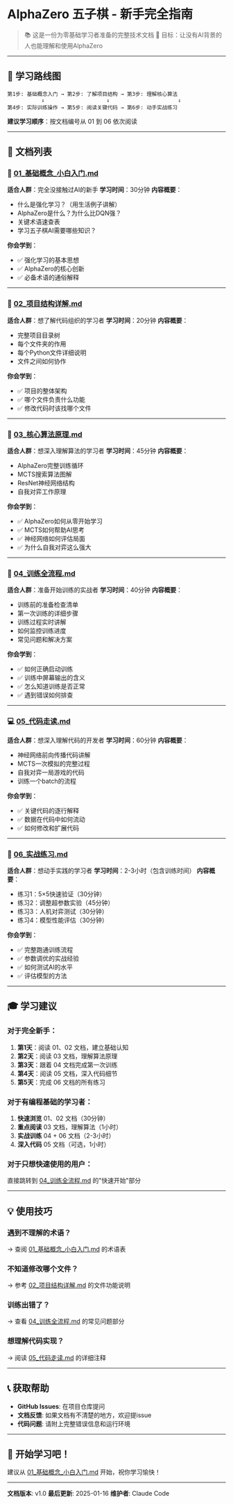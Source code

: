 # AlphaZero 五子棋 - 新手完全指南

> 📚 这是一份为零基础学习者准备的完整技术文档
> 🎯 目标：让没有AI背景的人也能理解和使用AlphaZero

---

## 📖 学习路线图

```
第1步: 基础概念入门 → 第2步: 了解项目结构 → 第3步: 理解核心算法
           ↓                    ↓                      ↓
第4步: 实际训练操作 → 第5步: 阅读关键代码 → 第6步: 动手实战练习
```

**建议学习顺序**：按文档编号从 01 到 06 依次阅读

---

## 📑 文档列表

### 🌟 [01_基础概念_小白入门.md](./01_基础概念_小白入门.md)
**适合人群**：完全没接触过AI的新手
**学习时间**：30分钟
**内容概要**：
- 什么是强化学习？（用生活例子讲解）
- AlphaZero是什么？为什么比DQN强？
- 关键术语速查表
- 学习五子棋AI需要哪些知识？

**你会学到**：
- ✅ 强化学习的基本思想
- ✅ AlphaZero的核心创新
- ✅ 必备术语的通俗解释

---

### 📁 [02_项目结构详解.md](./02_项目结构详解.md)
**适合人群**：想了解代码组织的学习者
**学习时间**：20分钟
**内容概要**：
- 完整项目目录树
- 每个文件夹的作用
- 每个Python文件详细说明
- 文件之间如何协作

**你会学到**：
- ✅ 项目的整体架构
- ✅ 哪个文件负责什么功能
- ✅ 修改代码时该找哪个文件

---

### 🧠 [03_核心算法原理.md](./03_核心算法原理.md)
**适合人群**：想深入理解算法的学习者
**学习时间**：45分钟
**内容概要**：
- AlphaZero完整训练循环
- MCTS搜索算法图解
- ResNet神经网络结构
- 自我对弈工作原理

**你会学到**：
- ✅ AlphaZero如何从零开始学习
- ✅ MCTS如何帮助AI思考
- ✅ 神经网络如何评估局面
- ✅ 为什么自我对弈这么强大

---

### 🚀 [04_训练全流程.md](./04_训练全流程.md)
**适合人群**：准备开始训练的实战者
**学习时间**：40分钟
**内容概要**：
- 训练前的准备检查清单
- 第一次训练的详细步骤
- 训练过程实时讲解
- 如何监控训练进度
- 常见问题和解决方案

**你会学到**：
- ✅ 如何正确启动训练
- ✅ 训练中屏幕输出的含义
- ✅ 怎么知道训练是否正常
- ✅ 遇到错误如何排查

---

### 💻 [05_代码走读.md](./05_代码走读.md)
**适合人群**：想深入理解代码的开发者
**学习时间**：60分钟
**内容概要**：
- 神经网络前向传播代码讲解
- MCTS一次模拟的完整过程
- 自我对弈一局游戏的代码
- 训练一个batch的流程

**你会学到**：
- ✅ 关键代码的逐行解释
- ✅ 数据在代码中如何流动
- ✅ 如何修改和扩展代码

---

### 🎯 [06_实战练习.md](./06_实战练习.md)
**适合人群**：想动手实践的学习者
**学习时间**：2-3小时（包含训练时间）
**内容概要**：
- 练习1：5×5快速验证（30分钟）
- 练习2：调整超参数实验（45分钟）
- 练习3：人机对弈测试（30分钟）
- 练习4：模型性能评估（30分钟）

**你会学到**：
- ✅ 完整跑通训练流程
- ✅ 参数调优的实战经验
- ✅ 如何测试AI的水平
- ✅ 评估模型的方法

---

## 🎓 学习建议

### 对于完全新手：
1. **第1天**：阅读 01、02 文档，建立基础认知
2. **第2天**：阅读 03 文档，理解算法原理
3. **第3天**：跟着 04 文档完成第一次训练
4. **第4天**：阅读 05 文档，深入代码细节
5. **第5天**：完成 06 文档的所有练习

### 对于有编程基础的学习者：
1. **快速浏览** 01、02 文档（30分钟）
2. **重点阅读** 03 文档，理解算法（1小时）
3. **实战训练** 04 + 06 文档（2-3小时）
4. **深入代码** 05 文档（可选，1小时）

### 对于只想快速使用的用户：
直接跳转到 [04_训练全流程.md](./04_训练全流程.md) 的"快速开始"部分

---

## 💡 使用技巧

### 遇到不理解的术语？
→ 查阅 [01_基础概念_小白入门.md](./01_基础概念_小白入门.md) 的术语表

### 不知道修改哪个文件？
→ 参考 [02_项目结构详解.md](./02_项目结构详解.md) 的文件功能说明

### 训练出错了？
→ 查看 [04_训练全流程.md](./04_训练全流程.md) 的常见问题部分

### 想理解代码实现？
→ 阅读 [05_代码走读.md](./05_代码走读.md) 的详细注释

---

## 📞 获取帮助

- **GitHub Issues**: 在项目仓库提问
- **文档反馈**: 如果文档有不清楚的地方，欢迎提issue
- **代码问题**: 请附上完整错误信息和运行环境

---

## 🎉 开始学习吧！

建议从 [01_基础概念_小白入门.md](./01_基础概念_小白入门.md) 开始，祝你学习愉快！

---

**文档版本**: v1.0
**最后更新**: 2025-01-16
**维护者**: Claude Code
